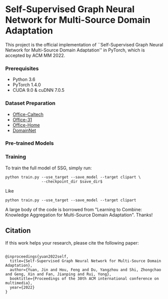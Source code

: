 # Self-Supervised Graph Neural Network for Multi-Source Domain Adaptation
This project is the official implementation of ``Self-Supervised Graph Neural Network for Multi-Source Domain Adaptation'' in PyTorch, which is accepted by ACM MM 2022.

### Prerequisites

* Python 3.6
* PyTorch 1.4.0  
* CUDA 9.0 & cuDNN 7.0.5

### Dataset Preparation

* [Office-Caltech](https://drive.google.com/file/d/1Q-ABkNTmw4bMJMKLsDZ0h0WtGvzlzhNc/view?usp=sharing)
* [Office-31](http://people.eecs.berkeley.edu/~jhoffman/domainadapt/)
* [Office-Home](http://hemanthdv.org/OfficeHome-Dataset/)
* [DomainNet](http://ai.bu.edu/M3SDA/)

### Pre-trained Models


### Training

To train the full model of SSG, simply run:
```
python train.py --use_target --save_model --target clipart \
                --checkpoint_dir $save_dir$
```

Like
```
python train.py --use_target --save_model --target clipart
```

A large body of the code is borrowed from "Learning to Combine: Knowledge Aggregation for Multi-Source Domain Adaptation". Thanks!


## Citation

If this work helps your research, please cite the following paper:
```

@inproceedings{yuan2022self,
  title={Self-Supervised Graph Neural Network for Multi-Source Domain Adaptation},
  author={Yuan, Jin and Hou, Feng and Du, Yangzhou and Shi, Zhongchao and Geng, Xin and Fan, Jianping and Rui, Yong},
  booktitle={Proceedings of the 30th ACM international conference on multimedia},
  year={2022}
}
```

